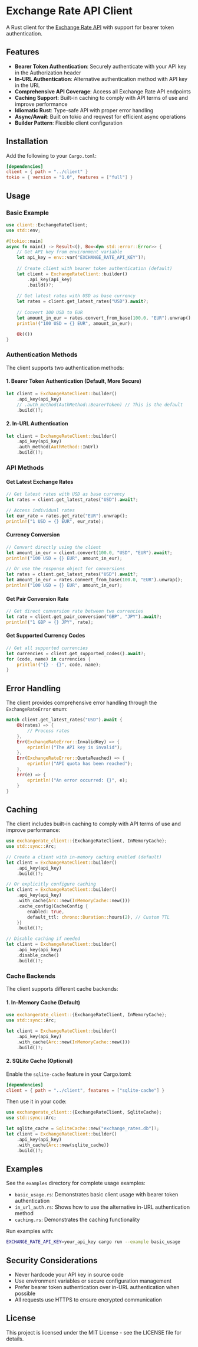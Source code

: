 # Exchange Rate API Client

A Rust client for the [Exchange Rate API](https://www.exchangerate-api.com/) with support for bearer token authentication.

## Features

- **Bearer Token Authentication**: Securely authenticate with your API key in the Authorization header
- **In-URL Authentication**: Alternative authentication method with API key in the URL
- **Comprehensive API Coverage**: Access all Exchange Rate API endpoints
- **Caching Support**: Built-in caching to comply with API terms of use and improve performance
- **Idiomatic Rust**: Type-safe API with proper error handling
- **Async/Await**: Built on tokio and reqwest for efficient async operations
- **Builder Pattern**: Flexible client configuration

## Installation

Add the following to your `Cargo.toml`:

```toml
[dependencies]
client = { path = "../client" }
tokio = { version = "1.0", features = ["full"] }
```

## Usage

### Basic Example

```rust
use client::ExchangeRateClient;
use std::env;

#[tokio::main]
async fn main() -> Result<(), Box<dyn std::error::Error>> {
    // Get API key from environment variable
    let api_key = env::var("EXCHANGE_RATE_API_KEY")?;
    
    // Create client with bearer token authentication (default)
    let client = ExchangeRateClient::builder()
        .api_key(api_key)
        .build()?;
    
    // Get latest rates with USD as base currency
    let rates = client.get_latest_rates("USD").await?;
    
    // Convert 100 USD to EUR
    let amount_in_eur = rates.convert_from_base(100.0, "EUR").unwrap();
    println!("100 USD = {} EUR", amount_in_eur);

    Ok(())
}
```

### Authentication Methods

The client supports two authentication methods:

#### 1. Bearer Token Authentication (Default, More Secure)

```rust
let client = ExchangeRateClient::builder()
    .api_key(api_key)
    // .auth_method(AuthMethod::BearerToken) // This is the default
    .build()?;
```

#### 2. In-URL Authentication

```rust
let client = ExchangeRateClient::builder()
    .api_key(api_key)
    .auth_method(AuthMethod::InUrl)
    .build()?;
```

### API Methods

#### Get Latest Exchange Rates

```rust
// Get latest rates with USD as base currency
let rates = client.get_latest_rates("USD").await?;

// Access individual rates
let eur_rate = rates.get_rate("EUR").unwrap();
println!("1 USD = {} EUR", eur_rate);
```

#### Currency Conversion

```rust
// Convert directly using the client
let amount_in_eur = client.convert(100.0, "USD", "EUR").await?;
println!("100 USD = {} EUR", amount_in_eur);

// Or use the response object for conversions
let rates = client.get_latest_rates("USD").await?;
let amount_in_eur = rates.convert_from_base(100.0, "EUR").unwrap();
println!("100 USD = {} EUR", amount_in_eur);
```

#### Get Pair Conversion Rate

```rust
// Get direct conversion rate between two currencies
let rate = client.get_pair_conversion("GBP", "JPY").await?;
println!("1 GBP = {} JPY", rate);
```

#### Get Supported Currency Codes

```rust
// Get all supported currencies
let currencies = client.get_supported_codes().await?;
for (code, name) in currencies {
    println!("{} - {}", code, name);
}
```

## Error Handling

The client provides comprehensive error handling through the `ExchangeRateError` enum:

```rust
match client.get_latest_rates("USD").await {
    Ok(rates) => {
        // Process rates
    },
    Err(ExchangeRateError::InvalidKey) => {
        eprintln!("The API key is invalid");
    },
    Err(ExchangeRateError::QuotaReached) => {
        eprintln!("API quota has been reached");
    },
    Err(e) => {
        eprintln!("An error occurred: {}", e);
    }
}
```

## Caching

The client includes built-in caching to comply with API terms of use and improve performance:

```rust
use exchangerate_client::{ExchangeRateClient, InMemoryCache};
use std::sync::Arc;

// Create a client with in-memory caching enabled (default)
let client = ExchangeRateClient::builder()
    .api_key(api_key)
    .build()?;

// Or explicitly configure caching
let client = ExchangeRateClient::builder()
    .api_key(api_key)
    .with_cache(Arc::new(InMemoryCache::new()))
    .cache_config(CacheConfig {
        enabled: true,
        default_ttl: chrono::Duration::hours(2), // Custom TTL
    })
    .build()?;

// Disable caching if needed
let client = ExchangeRateClient::builder()
    .api_key(api_key)
    .disable_cache()
    .build()?;
```

### Cache Backends

The client supports different cache backends:

#### 1. In-Memory Cache (Default)

```rust
use exchangerate_client::{ExchangeRateClient, InMemoryCache};
use std::sync::Arc;

let client = ExchangeRateClient::builder()
    .api_key(api_key)
    .with_cache(Arc::new(InMemoryCache::new()))
    .build()?;
```

#### 2. SQLite Cache (Optional)

Enable the `sqlite-cache` feature in your Cargo.toml:

```toml
[dependencies]
client = { path = "../client", features = ["sqlite-cache"] }
```

Then use it in your code:

```rust
use exchangerate_client::{ExchangeRateClient, SqliteCache};
use std::sync::Arc;

let sqlite_cache = SqliteCache::new("exchange_rates.db")?;
let client = ExchangeRateClient::builder()
    .api_key(api_key)
    .with_cache(Arc::new(sqlite_cache))
    .build()?;
```

## Examples

See the `examples` directory for complete usage examples:

- `basic_usage.rs`: Demonstrates basic client usage with bearer token authentication
- `in_url_auth.rs`: Shows how to use the alternative in-URL authentication method
- `caching.rs`: Demonstrates the caching functionality

Run examples with:

```bash
EXCHANGE_RATE_API_KEY=your_api_key cargo run --example basic_usage
```

## Security Considerations

- Never hardcode your API key in source code
- Use environment variables or secure configuration management
- Prefer bearer token authentication over in-URL authentication when possible
- All requests use HTTPS to ensure encrypted communication

## License

This project is licensed under the MIT License - see the LICENSE file for details.